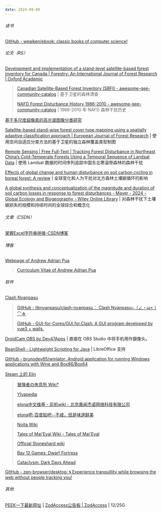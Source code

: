 ```yaml
---
date: 2024-09-08
---
```


###### 读书

[GitHub - weaiken/ebook: classic books of computer science!](https://github.com/weaiken/ebook)

###### 论文（RS）

[Development and implementation of a stand-level satellite-based forest inventory for Canada | Forestry: An International Journal of Forest Research | Oxford Academic](https://academic-oup-com.libproxy.ucl.ac.uk/forestry/article/97/4/546/7511999?login=true&token=eyJhbGciOiJub25lIn0.eyJleHAiOjE3Mjc5NjMxNzcsImp0aSI6IjU1MjlkMTIzLWRiYWUtNDI4My04ZmIxLWVmZmZjODU3MGFiMSJ9.)

> [Canadian Satellite-Based Forest Inventory (SBFI) - awesome-gee-community-catalog](https://gee-community-catalog.org/projects/ca_sbfi/#license) | 基于卫星的森林清查
>
> [NAFD Forest Disturbance History 1986-2010 - awesome-gee-community-catalog](https://gee-community-catalog.org/projects/nafd/) | 1986-2010 年 NAFD 森林干扰历史

[基于多尺度超像素的高光谱图像分类研究](https://www.cgsjournals.com/article/doi/10.6046/zrzyyg.2020344)

[Satellite-based stand-wise forest cover type mapping using a spatially adaptive classification approach | European Journal of Forest Research](https://link.springer.com/article/10.1007/s10342-011-0577-2) | 使用空间自适应分类方法的基于卫星的独立森林覆盖类型制图

[Remote Sensing | Free Full-Text | Tracking Forest Disturbance in Northeast China&rsquo;s Cold-Temperate Forests Using a Temporal Sequence of Landsat Data](https://www.mdpi.com/2072-4292/16/17/3238) | 使用 Landsat 数据的时间序列追踪中国东北寒温带森林的森林干扰

[Effects of global change and human disturbance on soil carbon cycling in boreal forest: A review](https://www.sciencedirect.com/science/article/pii/S1002016022000418) | 全球变化和人为干扰对北方森林土壤碳循环的影响

[A global synthesis and conceptualization of the magnitude and duration of soil carbon losses in response to forest disturbances - Mayer - 2024 - Global Ecology and Biogeography - Wiley Online Library](https://onlinelibrary.wiley.com/doi/full/10.1111/geb.13779) | 对森林干扰下土壤碳损失的规模和持续时间的全球综合和概念化

###### 文章（CSDN）

[掌握Excel字符串拼接-CSDN博客](https://blog.csdn.net/luansj/article/details/139563801)

###### 博客

[Webpage of Andrew Adrian Pua](https://apsacad.neocities.org/)

> [Curriculum Vitae of Andrew Adrian Pua](https://apsacad.neocities.org/AAYP-CV-2024a)

###### 软件

[Clash Nyanpasu](https://nyanpasu.elaina.moe/)

> [GitHub - libnyanpasu/clash-nyanpasu： Clash Nyanpasu~（∠・ω< ）⌒☆](https://github.com/LibNyanpasu/clash-nyanpasu)
>
> [GitHub - GUI-for-Cores/GUI.for.Clash: A GUI program developed by vue3 + wails.](https://github.com/GUI-for-Cores/GUI.for.Clash)

[DroidCam OBS by Dev47Apps](https://droidcam.app/obs/) | 直接在 OBS Studio 中将手机用作摄像头。

[BeanShell - Lightweight Scripting for Java](https://beanshell.github.io/) | LibreOffice 支持

[GitHub - brunodev85/winlator: Android application for running Windows applications with Wine and Box86/Box64](https://github.com/brunodev85/winlator)

[Steam 上的 Elin](https://store.steampowered.com/app/2135150/Elin/)

> [冒険者の休息所 Wiki*](https://wikiwiki.jp/elona/)
>
> [Ylvapedia](https://ylvapedia.wiki/wiki/Main_Page)
>
> [elona中文维基 - 灰机wiki - 北京嘉闻杰诺网络科技有限公司](https://elona.huijiwiki.com/wiki/%E9%A6%96%E9%A1%B5)
>
> [elona吧-百度贴吧--不咸，但是味道鲜美](https://tieba.baidu.com/f?kw=elona&ie=utf-8)

> [Noita Wiki](https://noita.wiki.gg/zh/wiki/Noita_Wiki)
>
> [Tales of Maj'Eyal Wiki - Tales of Maj'Eyal](https://te4.org/wiki/Tales_of_Maj%27Eyal_Wiki)
>
> [Official Stoneshard wiki](https://stoneshard.com/wiki/Stoneshard_Wiki)
>
> [Bay 12 Games: Dwarf Fortress](https://www.bay12games.com/dwarves/)
>
> [Cataclysm: Dark Days Ahead](https://cataclysmdda.org/)

[GitHub - zen-browser/desktop: 🌀 Experience tranquillity while browsing the web without people tracking you!](https://github.com/zen-browser/desktop)

###### 其他

[PEEK一下最新网址](https://zodpeek.com/) | [ZodAccess公告板 | ZodAccess](https://to.zodaccgo.com/) | 12/25G